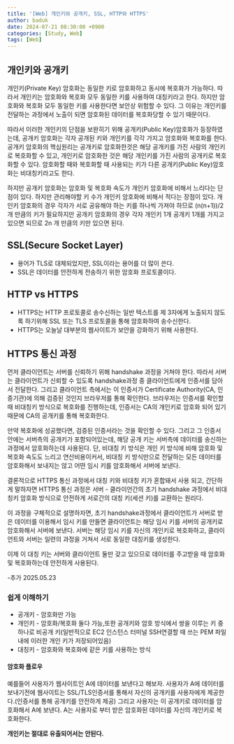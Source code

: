 ```yaml
---
title: '[Web] 개인키와 공개키, SSL, HTTP와 HTTPS'
author: baduk
date: 2024-07-21 08:30:00 +0900
categories: [Study, Web]
tags: [Web]
---
```


## 개인키와 공개키

개인키(Private Key) 암호화는 동일한 키로 암호화하고 동시에 복호화가 가능하다. 따라서 개인키는 암호화와 복호화 모두 동일한 키를 사용하여 대칭키라고 한다. 하지만 암호화와 복호화 모두 동일한 키를 사용한다면 보안상 위험할 수 있다. 그 이유는 개인키를 전달하는 과정에서 노출이 되면 암호화된 데이터를 복호화당할 수 있기 때문이다.

따라서 이러한 개인키의 단점을 보완히기 위해 공개키(Public Key)암호화가 등장하였는데,  공개키 암호화는 각자 공개된 키와 개인키를 각각 가지고 암호화와 복호화를 한다. 공개키 암호화의 핵심원리는 공개키로 암호화한것은 해당 공개키를 가진 사람의 개인키로 복호화할 수 있고, 개인키로 암호화한 것은 해당 개인키를 가진 사람의 공개키로 복호화할 수 있다. 암호화할 때와 복호화할 때 사용되는 키가 다른 공개키(Public Key)암호화는 비대칭키라고도 한다.

하지만 공개키 암호화는 암호화 및 복호화 속도가 개인키 암호화에 비해서 느리다는 단점이 있다. 하지만 관리해야할 키 수가 개인키 암호화에 비해서 적다는 장점이 있다. 개인키 암호화의 경우 각자가 서로 공유해야 하는 키를 하나씩 가져야 하므로 (n(n+1))/2 개 만큼의 키가 필요하지만 공개키 암호화의 경우 각자 개인키 1개 공개키 1개를 가지고 있으면 되므로 2n 개 만큼의 키만 있으면 된다.

## SSL(Secure Socket Layer)

- 용어가 TLS로 대체되었지만, SSL이라는 용어를 더 많이 쓴다.
- SSL은 데이터를 안전하게 전송하기 위한 암호화 프로토콜이다.


## HTTP vs HTTPS
- HTTPS는 HTTP 프로토콜로 송수신하는 일반 텍스트를 제 3자에게 노출되지 않도록 하기위해 SSL 또는 TLS 프로토콜을 통해 암호화하여 송수신한다.
- HTTPS는 오늘날 대부분의 웹사이트가 보안을 강화하기 위해 사용한다.


## HTTPS 통신 과정

먼저 클라이언트는 서버를 신뢰하기 위해 handshake 과정을 거쳐야 한다. 따라서 서버는 클라이언트가 신뢰할 수 있도록 handshake과정 중 클라이언트에게 인증서를 담아서 전달한다. 그리고 클라이언트 측에서는 이 인증서가 Certificate Authority(CA, 인증기관)에 의해 검증된 것인지 브라우저를 통해 확인한다. 브라우저는 인증서를 확인할 때 비대칭키 방식으로 복호화를 진행하는데, 인증서는 CA의 개인키로 암호화 되어 있기 때문에 CA의 공개키를 통해 복호화한다.

만약 복호화에 성공했다면, 검증된 인증서라는 것을 확인할 수 있다. 그리고 그 인증서 안에는 서버측의 공개키가 포함되어있는데, 해당 공개 키는 서버측에 데이터를 송신하는 과정에서 암호화하는데 사용된다. 단, 비대칭 키 방식은 개인 키 방식에 비해 암호화 및 복호화 속도도 느리고  연산비용이커서, 비대칭 키 방식만으로 전달하는 모든 데이터를 암호화해서 보내지는 않고 어떤 임시 키를 암호화해서 서버에 보낸다.

결론적으로 HTTPS 통신 과정에서 대칭 키와 비대칭 키가 혼합돼서 사용 되고, 간단하게 말하자면 HTTPS 통신 과정은 서버 - 클라이언간의 초기 handshake 과정에서 비대칭키 암호화 방식으로 안전하게 서로간의 대칭 키(세션 키)를 교환하는 원리다.

이 과정을 구체적으로 설명하자면, 초기 handshake과정에서 클라이언트가 서버로 받은 데이터를 이용해서 임시 키를 만들면 클라이언트는 해당 임시 키를 서버의 공개키로 암호화해서 서버에 보낸다. 서버는 해당 임시 키를 자신의 개인키로 복호화하고, 클라이언트와 서버는 일련의 과정을 거쳐서 서로 동일한 대칭키를 생성한다.

이제 이 대칭 키는 서버와 클라이언트 둘만 갖고 있으므로 데이터를 주고받을 때 암호화 및 복호화하는데 안전하게 사용된다.


-추가 2025.05.23

### 쉽게 이해하기

- 공개키 - 암호화만 가능
- 개인키 - 암호화/복호화 둘다 가능,또한 공개키와 암호 방식에서 쌍을 이루는 키 중하나로 비공개 키(일반적으로 EC2 인스턴스 터미널 SSH연결할 때 쓰는 PEM 파일내에 이러한 개인 키가 저장되어있음)
- 대칭키 - 암호화와 복호화에 같은 키를 사용하는 방식

#### 암호화 플로우
예를들어 사용자가 웹사이트인 A에 데이터를 보낸다고 해보자. 사용자가 A에 데이터를 보내기전에 웹사이트는 SSL/TLS인증서를 통해서 자신의 공개키를 사용자에게 제공한다.(인증서를 통해 공개키를 안전하게 제공) 그리고 사용자는 이 공개키로 데이터를 암호화해서 A에 보낸다. A는 사용자로 부터 받은 암호화된 데이터를 자신의 개인키로 복호화한다.

**개인키는 절대로 유출되어서는 안된다.**
